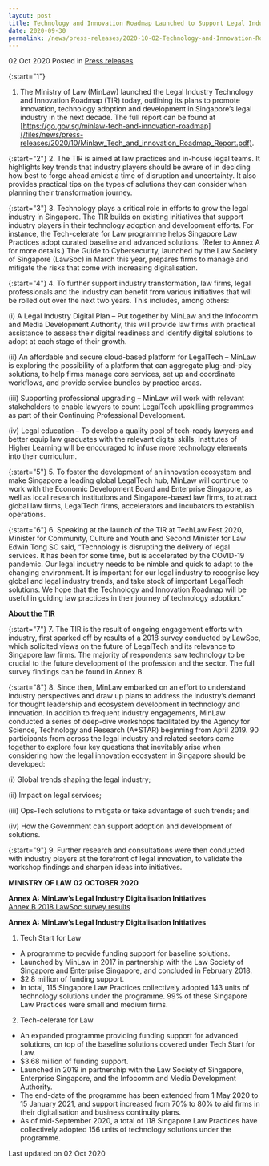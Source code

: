 ```yaml
---
layout: post
title: Technology and Innovation Roadmap Launched to Support Legal Industry in Adoption of LegalTech 
date: 2020-09-30
permalink: /news/press-releases/2020-10-02-Technology-and-Innovation-Roadmap-Launched-to-Support-Legal-Industry-in-Adoption-of-LegalTech
---
```


02 Oct 2020 Posted in [Press releases](/news/press-releases)

{:start="1"}
1.	The Ministry of Law (MinLaw) launched the Legal Industry Technology and Innovation Roadmap (TIR) today, outlining its plans to promote innovation, technology adoption and development in Singapore’s legal industry in the next decade. The full report can be found at [https://go.gov.sg/minlaw-tech-and-innovation-roadmap](/files/news/press-releases/2020/10/Minlaw_Tech_and_innovation_Roadmap_Report.pdf).

{:start="2"}
2.	The TIR is aimed at law practices and in-house legal teams. It highlights key trends that industry players should be aware of in deciding how best to forge ahead amidst a time of disruption and uncertainty. It also provides practical tips on the types of solutions they can consider when planning their transformation journey. 

{:start="3"}
3.	Technology plays a critical role in efforts to grow the legal industry in Singapore. The TIR builds on existing initiatives that support industry players in their technology adoption and development efforts. For instance, the Tech-celerate for Law programme helps Singapore Law Practices adopt curated baseline and advanced solutions. (Refer to Annex A for more details.) The Guide to Cybersecurity, launched by the Law Society of Singapore (LawSoc) in March this year, prepares firms to manage and mitigate the risks that come with increasing digitalisation. 

{:start="4"}
4.	To further support industry transformation, law firms, legal professionals and the industry can benefit from various initiatives that will be rolled out over the next two years. This includes, among others:

  (i)	A Legal Industry Digital Plan – Put together by MinLaw and the Infocomm and Media Development Authority, this will provide law firms with practical assistance to assess their digital readiness and identify digital solutions to adopt at each stage of their growth.

  (ii)	An affordable and secure cloud-based platform for LegalTech – MinLaw is exploring the possibility of a platform that can aggregate plug-and-play solutions, to help firms manage core services, set up and coordinate workflows, and provide service bundles by practice areas. 

  (iii)	Supporting professional upgrading – MinLaw will work with relevant stakeholders to enable lawyers to count LegalTech upskilling programmes as part of their Continuing Professional Development. 

  (iv)	Legal education – To develop a quality pool of tech-ready lawyers and better equip law graduates with the relevant digital skills, Institutes of Higher Learning will be encouraged to infuse more technology elements into their curriculum.

{:start="5"}
5.	To foster the development of an innovation ecosystem and make Singapore a leading global LegalTech hub, MinLaw will continue to work with the Economic Development Board and Enterprise Singapore, as well as local research institutions and Singapore-based law firms, to attract global law firms, LegalTech firms, accelerators and incubators to establish operations.

{:start="6"}
6.	Speaking at the launch of the TIR at TechLaw.Fest 2020, Minister for Community, Culture and Youth and Second Minister for Law Edwin Tong SC said, “Technology is disrupting the delivery of legal services. It has been for some time, but is accelerated by the COVID-19 pandemic. Our legal industry needs to be nimble and quick to adapt to the changing environment. It is important for our legal industry to recognise key global and legal industry trends, and take stock of important LegalTech solutions. We hope that the Technology and Innovation Roadmap will be useful in guiding law practices in their journey of technology adoption.”

<u>**About the TIR**</u>

{:start="7"}
7.	The TIR is the result of ongoing engagement efforts with industry, first sparked off by results of a 2018 survey conducted by LawSoc, which solicited views on the future of LegalTech and its relevance to Singapore law firms. The majority of respondents saw technology to be crucial to the future development of the profession and the sector.  The full survey findings can be found in Annex B.

{:start="8"}
8.	Since then, MinLaw embarked on an effort to understand industry perspectives and draw up plans to address the industry’s demand for thought leadership and ecosystem development in technology and innovation. In addition to frequent industry engagements, MinLaw conducted a series of deep-dive workshops facilitated by the Agency for Science, Technology and Research (A*STAR) beginning from April 2019. 90 participants from across the legal industry and related sectors came together to explore four key questions that inevitably arise when considering how the legal innovation ecosystem in Singapore should be developed:

  (i)	Global trends shaping the legal industry;

  (ii)	Impact on legal services;
  
  (iii)	Ops-Tech solutions to mitigate or take advantage of such trends; and

  (iv)	How the Government can support adoption and development of solutions.

{:start="9"}
9.	Further research and consultations were then conducted with industry players at the forefront of legal innovation, to validate the workshop findings and sharpen ideas into initiatives. 


**MINISTRY OF LAW**
**02 OCTOBER 2020**

**Annex A: MinLaw’s Legal Industry Digitalisation Initiatives**<br>
[Annex B 2018 LawSoc survey results](/files/news/press-releases/2020/10/ANNEX_B_LawSociety_LegalTech_Summary_Report_07-Mar.pdf)

**Annex A: MinLaw’s Legal Industry Digitalisation Initiatives**

1.	Tech Start for Law
-	A programme to provide funding support for baseline solutions.
-	Launched by MinLaw in 2017 in partnership with the Law Society of Singapore and Enterprise Singapore, and concluded in February 2018. 
-	$2.8 million of funding support.
-	In total, 115 Singapore Law Practices collectively adopted 143 units of technology solutions under the programme. 99% of these Singapore Law Practices were small and medium firms.

2.	Tech-celerate for Law 
-	An expanded programme providing funding support for advanced solutions, on top of the baseline solutions covered under Tech Start for Law.
-	$3.68 million of funding support.
-	Launched in 2019 in partnership with the Law Society of Singapore, Enterprise Singapore, and the Infocomm and Media Development Authority. 
-	The end-date of the programme has been extended from 1 May 2020 to 15 January 2021, and support increased from 70% to 80% to aid firms in their digitalisation and business continuity plans. 
-	As of mid-September 2020, a total of 118 Singapore Law Practices have collectively adopted 156 units of technology solutions under the programme. 


<p class="right-side-updated">Last updated on 02 Oct 2020</p>
